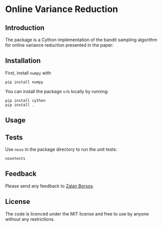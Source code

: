 Online Variance Reduction
===

Introduction
---

The package is a Cython implementation of the bandit sampling algorithm for online variance reduction presented in the paper:

Installation
---
First, install `numpy` with 
```
pip install numpy
```

You can install the package `vrb` locally by running:
```
pip install cython
pip install .
```

Usage
---


Tests
---
Use `nose` in the package directory to run the unit tests:
```
nosetests
```

Feedback
---
Please send any feedback to [Zalan Borsos](https://las.inf.ethz.ch/people/zalan-borsos).

License
---
The code is licenced under the MIT license and free to use by anyone without any restrictions.
